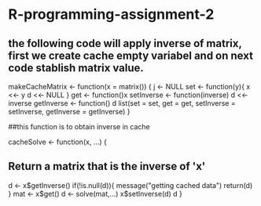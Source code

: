 # R-programming-assignment-2
## the following code will apply inverse of matrix, first we create cache empty variabel and on next code stablish matrix value.

makeCacheMatrix <- function(x = matrix()) {
  j <- NULL
  set <- function(y){
    x <<- y
    d <<- NULL
  }
  get <- function()x
  setInverse <- function(inverse) d <<- inverse
  getInverse <- function() d 
  list(set = set, get = get, 
       setInverse = setInverse, 
       getInverse = getInverse)
}

##this function is to obtain inverse in cache

cacheSolve <- function(x, ...) {
  ## Return a matrix that is the inverse of 'x'
  d <- x$getInverse()
  if(!is.null(d)){
    message("getting cached data")
    return(d)
  }
  mat <- x$get()
  d <- solve(mat,...)
  x$setInverse(d)
  d
}
